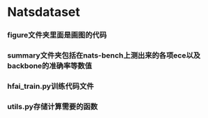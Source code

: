 # Natsdataset  

### figure文件夹里面是画图的代码  

### summary文件夹包括在nats-bench上测出来的各项ece以及backbone的准确率等数值

### hfai_train.py训练代码文件  

### utils.py存储计算需要的函数  

